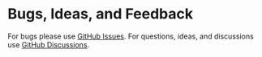 # Bugs, Ideas, and Feedback

For bugs please use [GitHub Issues](https://github.com/wilinz/froom/issues).
For questions, ideas, and discussions use [GitHub Discussions](https://github.com/wilinz/froom/discussions).

